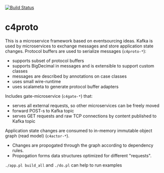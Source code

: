 [![Build Status](https://travis-ci.org/conecenter/c4proto.svg?branch=master)](https://travis-ci.org/conecenter/c4proto)

# c4proto
This is a microservice framework based on eventsourcing ideas.
Kafka is used by microservices to exchange messages and store application state changes.
Protocol buffers are used to serialize messages (`c4proto-*`):
- supports subset of protocol buffers
- supports BigDecimal in messages and is extensible to support custom classes
- messages are described by annotations on case classes
- uses small wire-runtime
- uses scalameta to generate protocol buffer adapters

Includes gate-microservice (`c4gate-*`) that:
- serves all external requests, so other microservices can be freely moved
- forward POST-s to Kafka topic
- serves GET requests and raw TCP connections by content published to Kafka topic

Application state changes are consumed to in-memory immutable object graph (read model) (`c4actor-*`).
- Changes are propogated through the graph according to dependency rules.
- Propogation forms data structures optimized for different "requests".

`./app.pl build_all` and `./do.pl` can help to run examples
